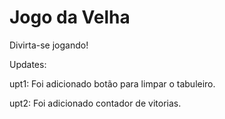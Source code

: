 # Jogo da Velha

Divirta-se jogando!



Updates:

upt1: Foi adicionado botão para limpar o tabuleiro.

upt2: Foi adicionado contador de vitorias.
